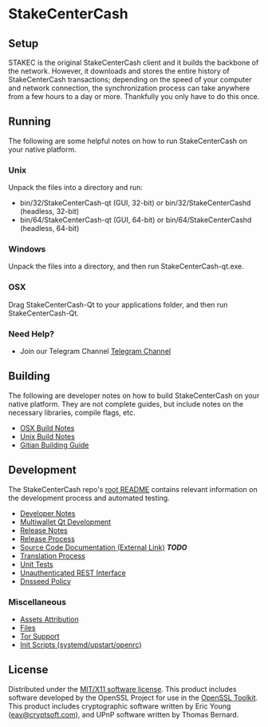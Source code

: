 StakeCenterCash
=====================

Setup
---------------------
STAKEC is the original StakeCenterCash client and it builds the backbone of the network. However, it downloads and stores the entire history of StakeCenterCash transactions; depending on the speed of your computer and network connection, the synchronization process can take anywhere from a few hours to a day or more. Thankfully you only have to do this once.

Running
---------------------
The following are some helpful notes on how to run StakeCenterCash on your native platform.

### Unix

Unpack the files into a directory and run:

- bin/32/StakeCenterCash-qt (GUI, 32-bit) or bin/32/StakeCenterCashd (headless, 32-bit)
- bin/64/StakeCenterCash-qt (GUI, 64-bit) or bin/64/StakeCenterCashd (headless, 64-bit)

### Windows

Unpack the files into a directory, and then run StakeCenterCash-qt.exe.

### OSX

Drag StakeCenterCash-Qt to your applications folder, and then run StakeCenterCash-Qt.

### Need Help?

* Join our Telegram Channel [Telegram Channel](https://t.me/StakeCenterCash_official)

Building
---------------------
The following are developer notes on how to build StakeCenterCash on your native platform. They are not complete guides, but include notes on the necessary libraries, compile flags, etc.

- [OSX Build Notes](build-osx.md)
- [Unix Build Notes](build-unix.md)
- [Gitian Building Guide](gitian-building.md)

Development
---------------------
The StakeCenterCash repo's [root README](https://github.com/StakeCenterCash/StakeCenterCash/blob/master/README.md) contains relevant information on the development process and automated testing.

- [Developer Notes](developer-notes.md)
- [Multiwallet Qt Development](multiwallet-qt.md)
- [Release Notes](release-notes.md)
- [Release Process](release-process.md)
- [Source Code Documentation (External Link)](https://dev.visucore.com/bitcoin/doxygen/) ***TODO***
- [Translation Process](translation_process.md)
- [Unit Tests](unit-tests.md)
- [Unauthenticated REST Interface](REST-interface.md)
- [Dnsseed Policy](dnsseed-policy.md)

### Miscellaneous
- [Assets Attribution](assets-attribution.md)
- [Files](files.md)
- [Tor Support](tor.md)
- [Init Scripts (systemd/upstart/openrc)](init.md)

License
---------------------
Distributed under the [MIT/X11 software license](http://www.opensource.org/licenses/mit-license.php).
This product includes software developed by the OpenSSL Project for use in the [OpenSSL Toolkit](https://www.openssl.org/). This product includes
cryptographic software written by Eric Young ([eay@cryptsoft.com](mailto:eay@cryptsoft.com)), and UPnP software written by Thomas Bernard.
